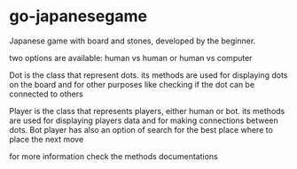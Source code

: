 # go-japanesegame
Japanese game with board and stones, developed by the beginner.

two options are available: human vs human or human vs computer

Dot is the class that represent dots. its methods are used for displaying dots on the board
and for other purposes like checking if the dot can be connected to others

Player is the class that represents players, either human or bot. its methods are used for displaying players data 
and for making connections between dots. Bot player has also an option of search for the best place where to 
place the next move

for more information check the methods documentations
